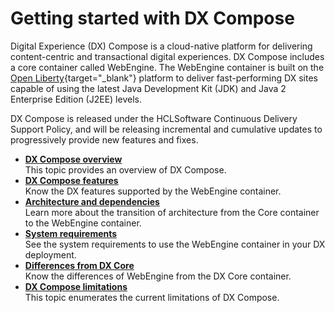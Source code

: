# Getting started with DX Compose

Digital Experience (DX) Compose is a cloud-native platform for delivering content-centric and transactional digital experiences. DX Compose includes a core container called WebEngine. The WebEngine container is built on the [Open Liberty](https://openliberty.io/){target="_blank"} platform to deliver fast-performing DX sites capable of using the latest Java Development Kit (JDK) and Java 2 Enterprise Edition (J2EE) levels.

DX Compose is released under the HCLSoftware Continuous Delivery Support Policy, and will be releasing incremental and cumulative updates to progressively provide new features and fixes.

-   **[DX Compose overview](overview.md)**  
This topic provides an overview of DX Compose.
-   **[DX Compose features](features.md)**  
Know the DX features supported by the WebEngine container.
-   **[Architecture and dependencies](architecture_dependencies.md)**  
Learn more about the transition of architecture from the Core container to the WebEngine container.
-   **[System requirements](system_requirements.md)**  
See the system requirements to use the WebEngine container in your DX deployment.
-   **[Differences from DX Core](differences.md)**  
Know the differences of WebEngine from the DX Core container. 
-   **[DX Compose limitations](differences.md)**  
This topic enumerates the current limitations of DX Compose.